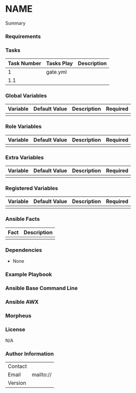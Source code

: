 NAME
=========================

Summary

### Requirements


### Tasks

| Task Number | Tasks Play | Description |
|:------------|:-----------|:------------|
| 1           | gate.yml   |             |
| 1.1         |            |             |


### Global Variables

| Variable | Default Value | Description | Required |
|:---------|:--------------|:------------|:---------|
|          |               |             |          |

### Role Variables

| Variable | Default Value | Description | Required |
|:---------|:--------------|:------------|:---------|
|          |               |             |          |

### Extra Variables

| Variable | Default Value | Description | Required |
|:---------|:--------------|:------------|:---------|
|          |               |             |          |

### Registered Variables

| Variable | Default Value | Description | Required |
|:---------|:--------------|:------------|:---------|
|          |               |             |          |

### Ansible Facts

| Fact | Description |
|:-----|:------------|
|      |             |

### Dependencies

* None

### Example Playbook

### Ansible Base Command Line

### Ansible AWX

### Morpheus 

### License

N/A

### Author Information

|         |           |
|:--------|:----------|
| Contact |           |
| Email   | mailto:// |
| Version |           |